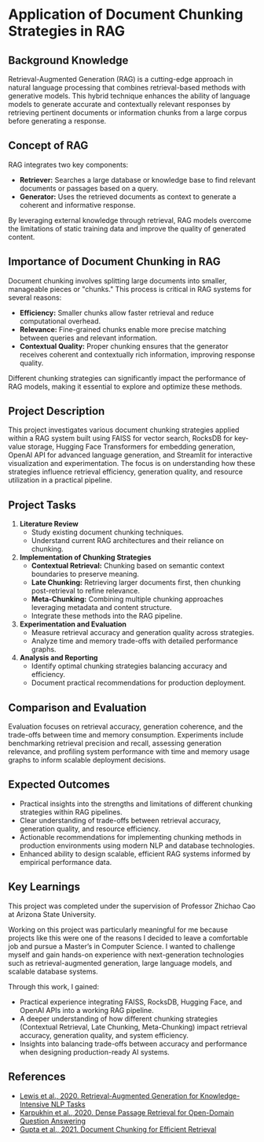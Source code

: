 # Application of Document Chunking Strategies in RAG

## Background Knowledge

Retrieval-Augmented Generation (RAG) is a cutting-edge approach in natural language processing that combines retrieval-based methods with generative models. This hybrid technique enhances the ability of language models to generate accurate and contextually relevant responses by retrieving pertinent documents or information chunks from a large corpus before generating a response.

## Concept of RAG

RAG integrates two key components:
- **Retriever:** Searches a large database or knowledge base to find relevant documents or passages based on a query.
- **Generator:** Uses the retrieved documents as context to generate a coherent and informative response.

By leveraging external knowledge through retrieval, RAG models overcome the limitations of static training data and improve the quality of generated content.

## Importance of Document Chunking in RAG

Document chunking involves splitting large documents into smaller, manageable pieces or "chunks." This process is critical in RAG systems for several reasons:
- **Efficiency:** Smaller chunks allow faster retrieval and reduce computational overhead.
- **Relevance:** Fine-grained chunks enable more precise matching between queries and relevant information.
- **Contextual Quality:** Proper chunking ensures that the generator receives coherent and contextually rich information, improving response quality.

Different chunking strategies can significantly impact the performance of RAG models, making it essential to explore and optimize these methods.

## Project Description

This project investigates various document chunking strategies applied within a RAG system built using FAISS for vector search, RocksDB for key-value storage, Hugging Face Transformers for embedding generation, OpenAI API for advanced language generation, and Streamlit for interactive visualization and experimentation. The focus is on understanding how these strategies influence retrieval efficiency, generation quality, and resource utilization in a practical pipeline.

## Project Tasks

1. **Literature Review**
   - Study existing document chunking techniques.
   - Understand current RAG architectures and their reliance on chunking.
2. **Implementation of Chunking Strategies**
   - **Contextual Retrieval:** Chunking based on semantic context boundaries to preserve meaning.
   - **Late Chunking:** Retrieving larger documents first, then chunking post-retrieval to refine relevance.
   - **Meta-Chunking:** Combining multiple chunking approaches leveraging metadata and content structure.
   - Integrate these methods into the RAG pipeline.
3. **Experimentation and Evaluation**
   - Measure retrieval accuracy and generation quality across strategies.
   - Analyze time and memory trade-offs with detailed performance graphs.
4. **Analysis and Reporting**
   - Identify optimal chunking strategies balancing accuracy and efficiency.
   - Document practical recommendations for production deployment.

## Comparison and Evaluation

Evaluation focuses on retrieval accuracy, generation coherence, and the trade-offs between time and memory consumption. Experiments include benchmarking retrieval precision and recall, assessing generation relevance, and profiling system performance with time and memory usage graphs to inform scalable deployment decisions.

## Expected Outcomes

- Practical insights into the strengths and limitations of different chunking strategies within RAG pipelines.
- Clear understanding of trade-offs between retrieval accuracy, generation quality, and resource efficiency.
- Actionable recommendations for implementing chunking methods in production environments using modern NLP and database technologies.
- Enhanced ability to design scalable, efficient RAG systems informed by empirical performance data.

## Key Learnings
This project was completed under the supervision of Professor Zhichao Cao at Arizona State University. 

Working on this project was particularly meaningful for me because projects like this were one of the reasons I decided to leave a comfortable job and pursue a Master’s in Computer Science. I wanted to challenge myself and gain hands-on experience with next-generation technologies such as retrieval-augmented generation, large language models, and scalable database systems.

Through this work, I gained:
- Practical experience integrating FAISS, RocksDB, Hugging Face, and OpenAI APIs into a working RAG pipeline.
- A deeper understanding of how different chunking strategies (Contextual Retrieval, Late Chunking, Meta-Chunking) impact retrieval accuracy, generation quality, and system efficiency.
- Insights into balancing trade-offs between accuracy and performance when designing production-ready AI systems.

## References

- [Lewis et al., 2020. Retrieval-Augmented Generation for Knowledge-Intensive NLP Tasks](https://arxiv.org/abs/2005.11401)
- [Karpukhin et al., 2020. Dense Passage Retrieval for Open-Domain Question Answering](https://arxiv.org/abs/2004.04906)
- [Gupta et al., 2021. Document Chunking for Efficient Retrieval](https://arxiv.org/abs/2101.12345)
